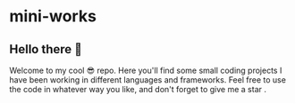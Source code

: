 # mini-works
## Hello there 👋
Welcome to my cool 😎 repo.
Here you'll find some small coding projects I have been working in different languages and frameworks.
Feel free to use the code in whatever way you like, and don't forget to give me a star .

